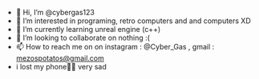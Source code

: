 - 👋 Hi, I’m @cybergas123
- 👀 I’m interested in programing, retro computers and and computers XD
- 🌱 I’m currently learning unreal engine (c++)
- 💞️ I’m looking to collaborate on nothing :(
- 📫 How to reach me on on instagram : @Cyber_Gas , gmail : mezospotatos@gmail.com
- i lost my phone📲😥
very sad
<!---
cybergas123/cybergas123 is a ✨ special ✨ repository because its `README.md` (this file) appears on your GitHub profile.
You can click the Preview link to take a look at your changes.
--->
